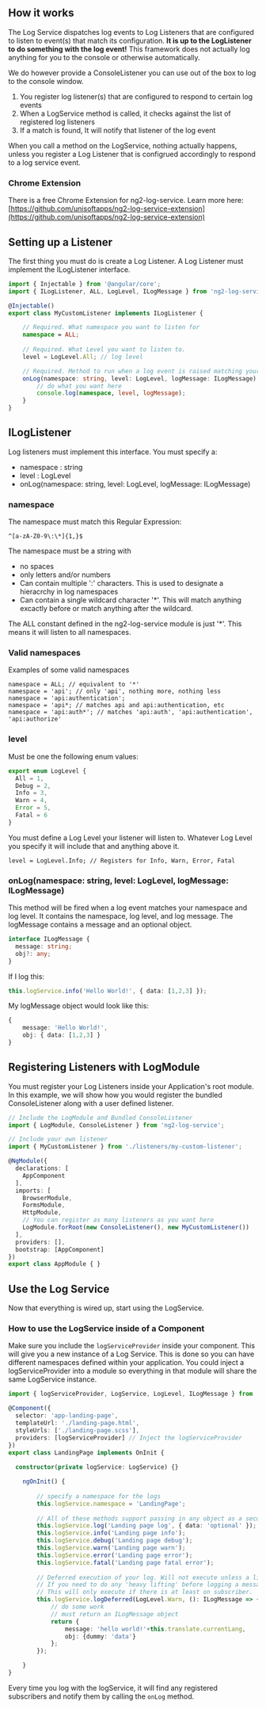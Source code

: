 ## How it works

The Log Service dispatches log events to Log Listeners that are configured to listen to event(s) that match its configuration. **It is up to the LogListener to do something with the log event!** This framework does not actually log anything for you to the console or otherwise automatically. 

We do however provide a ConsoleListener you can use out of the box to log to the console window.

1. You register log listener(s) that are configured to respond to certain log events
2. When a LogService method is called, it checks against the list of registered log listeners
3. If a match is found, It will notify that listener of the log event

When you call a method on the LogService, nothing actually happens, unless you register a Log Listener that is configrued accordingly to respond to a log service event.

### Chrome Extension

There is a free Chrome Extension for ng2-log-service. Learn more here: [https://github.com/unisoftapps/ng2-log-service-extension](https://github.com/unisoftapps/ng2-log-service-extension)

## Setting up a Listener

The first thing you must do is create a Log Listener. A Log Listener must implement the ILogListener interface.

```typescript
import { Injectable } from '@angular/core';
import { ILogListener, ALL, LogLevel, ILogMessage } from 'ng2-log-service';

@Injectable()
export class MyCustomListener implements ILogListener {

    // Required. What namespace you want to listen for
    namespace = ALL;
    
    // Required. What Level you want to listen to. 
    level = LogLevel.All; // log level

    // Required. Method to run when a log event is raised matching your configuration
    onLog(namespace: string, level: LogLevel, logMessage: ILogMessage) {
        // do what you want here
        console.log(namespace, level, logMessage);
    }
}
```

## ILogListener ##

Log listeners must implement this interface. You must specify a:

- namespace : string
- level : LogLevel
- onLog(namespace: string, level: LogLevel, logMessage: ILogMessage)

### namespace

The namespace must match this Regular Expression:
```
^[a-zA-Z0-9\:\*]{1,}$
```

The namespace must be a string with
- no spaces
- only letters and/or numbers
- Can contain multiple ':' characters. This is used to designate a hieracrchy in log namespaces
- Can contain a single wildcard character '*'. This will match anything excactly before or match anything after the wildcard.

The ALL constant defined in the ng2-log-service module is just '*'. This means it will listen to all namespaces.

### Valid namespaces

Examples of some valid namespaces

```
namespace = ALL; // equivalent to '*'
namespace = 'api'; // only 'api', nothing more, nothing less
namespace = 'api:authentication';
namespace = 'api*; // matches api and api:authentication, etc
namespace = 'api:auth*'; // matches 'api:auth', 'api:authentication', 'api:authorize'
 ```

### level

Must be one the following enum values:
```typescript
export enum LogLevel {
  All = 1,
  Debug = 2,
  Info = 3,
  Warn = 4,
  Error = 5,
  Fatal = 6
}
```

You must define a Log Level your listener will listen to. Whatever Log Level you specify it will include that and anything above it.

```
level = LogLevel.Info; // Registers for Info, Warn, Error, Fatal
```

### onLog(namespace: string, level: LogLevel, logMessage: ILogMessage)

This method will be fired when a log event matches your namespace and log level. It contains the namespace, log level, and log message. The logMessage contains a message and an optional object.

```typescript
interface ILogMessage {
  message: string;
  obj?: any;
}
```

If I log this:

```typescript
this.logService.info('Hello World!', { data: [1,2,3] });
```

My logMessage object would look like this:

```typescript
{
    message: 'Hello World!',
    obj: { data: [1,2,3] }
}
```

## Registering Listeners with LogModule

You must register your Log Listeners inside your Application's root module. 
In this example, we will show how you would register the bundled ConsoleListener along with a user defined listener.

```typescript
// Include the LogModule and Bundled ConsoleListener
import { LogModule, ConsoleListener } from 'ng2-log-service';

// Include your own listener
import { MyCustomListener } from './listeners/my-custom-listener';

@NgModule({
  declarations: [
    AppComponent
  ],
  imports: [
    BrowserModule,
    FormsModule,
    HttpModule,
    // You can register as many listeners as you want here
    LogModule.forRoot(new ConsoleListener(), new MyCustomListener())
  ],
  providers: [],
  bootstrap: [AppComponent]
})
export class AppModule { }
```

## Use the Log Service

Now that everything is wired up, start using the LogService.

### How to use the LogService inside of a Component

Make sure you include the ```logServiceProvider``` inside your component. This will give you a new instance of a Log Service. This is done so you can have different namespaces defined within your application. You could inject a logServiceProvider into a module so everything in that module will share the same LogService instance.


```typescript
import { logServiceProvider, LogService, LogLevel, ILogMessage } from 'ng2-log-service';

@Component({
  selector: 'app-landing-page',
  templateUrl: './landing-page.html',
  styleUrls: ['./landing-page.scss'],
  providers: [logServiceProvider] // Inject the logServiceProvider
})
export class LandingPage implements OnInit {
  
  constructor(private logService: LogService) {}

    ngOnInit() {
        
        // specify a namespace for the logs
    	this.logService.namespace = 'LandingPage'; 
    	
    	// All of these methods support passing in any object as a second parameter
    	this.logService.log('Landing page log', { data: 'optional' });
        this.logService.info('Landing page info');
        this.logService.debug('Landing page debug');
        this.logService.warn('Landing page warn');
        this.logService.error('Landing page error');
    	this.logService.fatal('Landing page fatal error');
    
    	// Deferred execution of your log. Will not execute unless a listener is subscribed.
    	// If you need to do any 'heavy lifting' before logging a message, use logDeferred.
    	// This will only execute if there is at least on subscriber.
    	this.logService.logDeferred(LogLevel.Warn, (): ILogMessage => {
    		// do some work
    		// must return an ILogMessage object
    		return {
    			message: 'hello world!'+this.translate.currentLang,
    			obj: {dummy: 'data'}
    		};
        });

    }
}
```

Every time you log with the logService, it will find any registered subscribers and notify them by calling the ```onLog``` method.